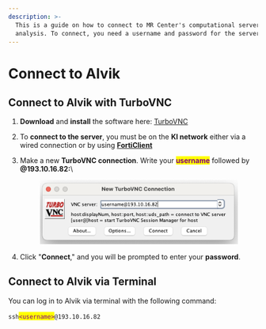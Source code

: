```yaml
---
description: >-
  This is a guide on how to connect to MR Center's computational server for data
  analysis. To connect, you need a username and password for the server.
---
```


# Connect to Alvik

## Connect to Alvik with TurboVNC

1. **Download** and **install** the software here: [TurboVNC](https://www.turbovnc.org/)
2. To **connect to the server**, you must be on the **KI network** either via a wired connection or by using [**FortiClient**](broken-reference)
3.  Make a new **TurboVNC connection**. Write your <mark style="color:purple;">**username**</mark> followed by **@193.10.16.82:**\


    <figure><img src="../.gitbook/assets/turboVNC_login (2).png" alt=""><figcaption></figcaption></figure>
4. Click "**Connect**," and you will be prompted to enter your **password**.

## Connect to Alvik via Terminal

You can log in to Alvik via terminal with the following command:

`ssh`<mark style="color:purple;">`<username>`</mark>`@193.10.16.82`

